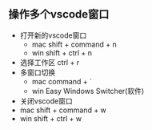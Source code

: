 ##  操作多个vscode窗口

- 打开新的vscode窗口
  - mac shift + command + n
  - win shift + ctrl + n
- 选择工作区 ctrl + r
- 多窗口切换
  - mac command + `
  - win Easy Windows Switcher(软件)
-  关闭vscode窗口
  - mac shift + command + w
  - win shift + ctrl + w